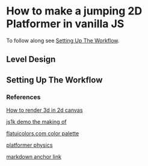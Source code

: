 How to make a jumping 2D Platformer in vanilla JS
=

To follow along see [Setting Up The Workflow](#setting-up-the-workflow).

## Level Design

## Setting Up The Workflow

### References

[How to render 3d in 2d canvas](https://www.basedesign.com/blog/how-to-render-3d-in-2d-canvas)

[js1k demo the making of](http://acko.net/blog/js1k-demo-the-making-of/)

[flatuicolors.com color palette](https://flatuicolors.com/palette/es)

[platformer physics](https://2dengine.com/?p=platformers)

[markdown anchor link](https://gist.github.com/rachelhyman/b1f109155c9dafffe618)
